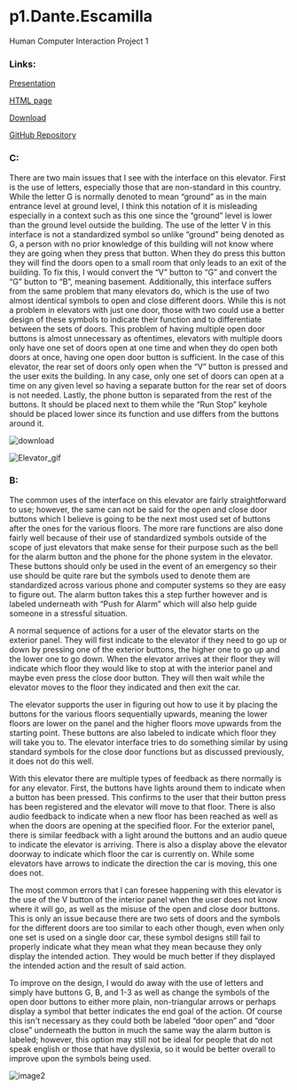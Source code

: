 # p1.Dante.Escamilla
Human Computer Interaction Project 1

### Links:

[Presentation](https://danteesca.github.io/p1.Dante.Escamilla/)

[HTML page](https://danteesca.github.io/p1.Dante.Escamilla/ProjectDemo.html)

[Download](https://downgit.github.io/#/home?url=https://github.com/danteesca/p1.Dante.Escamilla/blob/main/p1_Dante_Escamilla.zip)

[GitHub Repository](https://github.com/danteesca/p1.Dante.Escamilla)

### C:

There are two main issues that I see with the interface on this elevator. First is the use of letters, especially those that are non-standard in this country. While the letter G is normally denoted to mean “ground” as in the main entrance level at ground level, I think this notation of it is misleading especially in a context such as this one since the “ground” level is lower than the ground level outside the building. The use of the letter V in this interface is not a standardized symbol so unlike “ground” being denoted as G, a person with no prior knowledge of this building will not know where they are going when they press that button. When they do press this button they will find the doors open to a small room that only leads to an exit of the building. To fix this, I would convert the “V” button to “G” and convert the “G” button to “B”, meaning basement. Additionally, this interface suffers from the same problem that many elevators do, which is the use of two almost identical symbols to open and close different doors. While this is not a problem in elevators with just one door, those with two could use a better design of these symbols to indicate their function and to differentiate between the sets of doors. This problem of having multiple open door buttons is almost unnecessary as oftentimes, elevators with multiple doors only have one set of doors open at one time and when they do open both doors at once, having one open door button is sufficient. In the case of this elevator, the rear set of doors only open when the “V” button is pressed and the user exits the building. In any case, only one set of doors can open at a time on any given level so having a separate button for the rear set of doors is not needed. Lastly, the phone button is separated from the rest of the buttons. It should be placed next to them while the “Run Stop” keyhole should be placed lower since its function and use differs from the buttons around it. 


![download](https://user-images.githubusercontent.com/103797874/192904109-77fbee50-961b-4aff-a82f-d953d644ddea.png)


![Elevator_gif](https://media2.giphy.com/media/ibFmCYF8kOyGimyj86/giphy.gif?cid=790b7611705ce04eacb06178b3a83c27573b4870ed82bff8&rid=giphy.gif&ct=g)

### B:

The common uses of the interface on this elevator are fairly straightforward to use; however, the same can not be said for the open and close door buttons which I believe is going to be the next most used set of buttons after the ones for the various floors. The more rare functions are also done fairly well because of their use of standardized symbols outside of the scope of just elevators that make sense for their purpose such as the bell for the alarm button and the phone for the phone system in the elevator. These buttons should only be used in the event of an emergency so their use should be quite rare but the symbols used to denote them are standardized across various phone and computer systems so they are easy to figure out. The alarm button takes this a step further however and is labeled underneath with “Push for Alarm” which will also help guide someone in a stressful situation. 

A normal sequence of actions for a user of the elevator starts on the exterior panel. They will first indicate to the elevator if they need to go up or down by pressing one of the exterior buttons, the higher one to go up and the lower one to go down. When the elevator arrives at their floor they will indicate which floor they would like to stop at with the interior panel and maybe even press the close door button. They will then wait while the elevator moves to the floor they indicated and then exit the car. 

The elevator supports the user in figuring out how to use it by placing the buttons for the various floors sequentially upwards, meaning the lower floors are lower on the panel and the higher floors move upwards from the starting point. These buttons are also labeled to indicate which floor they will take you to. The elevator interface tries to do something similar by using standard symbols for the close door functions but as discussed previously, it does not do this well. 

With this elevator there are multiple types of feedback as there normally is for any elevator. First, the buttons have lights around them to indicate when a button has been pressed. This confirms to the user that their button press has been registered and the elevator will move to that floor. There is also audio feedback to indicate when a new floor has been reached as well as when the doors are opening at the specified floor. For the exterior panel, there is similar feedback with a light around the buttons and an audio queue to indicate the elevator is arriving. There is also a display above the elevator doorway to indicate which floor the car is currently on. While some elevators have arrows to indicate the direction the car is moving, this one does not.  

The most common errors that I can foresee happening with this elevator is the use of the V button of the interior panel when the user does not know where it will go, as well as the misuse of the open and close door buttons. This is only an issue because there are two sets of doors and the symbols for the different doors are too similar to each other though, even when only one set is used on a single door car, these symbol designs still fail to properly indicate what they mean what they mean because they only display the intended action. They would be much better if they displayed the intended action and the result of said action. 

To improve on the design, I would do away with the use of letters and simply have buttons G, B, and 1-3 as well as change the symbols of the open door buttons to either more plain, non-triangular arrows or perhaps display a symbol that better indicates the end goal of the action. Of course this isn't necessary as they could both be labeled “door open” and “door close” underneath the button in much the same way the alarm button is labeled; however, this option may still not be ideal for people that do not speak english or those that have dyslexia, so it would be better overall to improve upon the symbols being used. 

![image2](https://user-images.githubusercontent.com/103797874/192918676-84823a67-f311-47d6-9b04-bfd5f29548e7.jpg)

